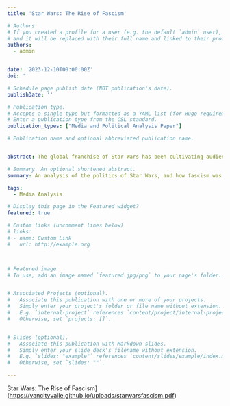 ```yaml
---
title: 'Star Wars: The Rise of Fascism'

# Authors
# If you created a profile for a user (e.g. the default `admin` user), write the username (folder name) here
# and it will be replaced with their full name and linked to their profile.
authors:
  - admin


date: '2023-12-10T00:00:00Z'
doi: ''

# Schedule page publish date (NOT publication's date).
publishDate: ''

# Publication type.
# Accepts a single type but formatted as a YAML list (for Hugo requirements).
# Enter a publication type from the CSL standard.
publication_types: ["Media and Political Analysis Paper"]

# Publication name and optional abbreviated publication name.


abstract: The global franchise of Star Wars has been cultivating audiences for almost 50 years. An intergalactic epic illustrating the dichotomy of good versus evil in a medium universal to all. However, underlying the tones of the extravagant space battles is a political dramatization of how a democracy falls prey to fascism. Focusing specifically on Episodes 1-3, an analysis of the politics of the Galactic Senate and Emperor Palpatine was contrasted to the the rise of Hitler's Nazi Party prior to the Second World War. 

# Summary. An optional shortened abstract.
summary: An analysis of the politics of Star Wars, and how fascism was able to fester in a democracy. Specific analysis was conducted on the Prequel trilogy, then compared to the Nazi Party in the Second World War.

tags:
  - Media Analysis

# Display this page in the Featured widget?
featured: true

# Custom links (uncomment lines below)
# links:
# - name: Custom Link
#   url: http://example.org



# Featured image
# To use, add an image named `featured.jpg/png` to your page's folder.


# Associated Projects (optional).
#   Associate this publication with one or more of your projects.
#   Simply enter your project's folder or file name without extension.
#   E.g. `internal-project` references `content/project/internal-project/index.md`.
#   Otherwise, set `projects: []`.


# Slides (optional).
#   Associate this publication with Markdown slides.
#   Simply enter your slide deck's filename without extension.
#   E.g. `slides: "example"` references `content/slides/example/index.md`.
#   Otherwise, set `slides: ""`.

---
```

Star Wars: The Rise of Fascism](https://vancityvalle.github.io/uploads/starwarsfascism.pdf)




